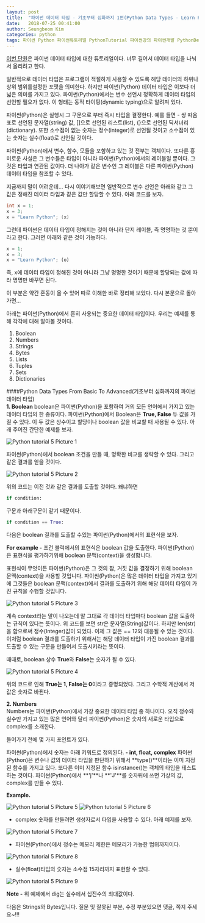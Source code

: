 ```yaml
---
layout: post
title:  "파이썬 데이터 타입 - 기초부터 심화까지 1편(Python Data Types - Learn From Basic To Advanced 1) Boolean, Numbers"
date:   2018-07-25 00:41:00
author: Seungbeom Kim
categories: python
tags: 파이썬 Python 파이썬튜토리얼 PythonTutorial 파이썬강의 파이썬개발 PythonDevelopment 파이썬이란 파이썬데이터타입 PythonDataType
---
```


[이번 단원](http://www.techbeamers.com/python-data-types-learn-basic-advanced/)은 파이썬 데이터 타입에 대한 튜토리얼이다. 너무 길어서 데이터 타입을 나눠서 올리려고 한다.

일반적으로 데이터 타입은 프로그램이 적절하게 사용할 수 있도록 해당 데이터의 하위나 상위 범위를설정한 포맷을 의미한다. 하지만 파이썬(Python) 데이터 타입은 이보다 더 넓은 의미를 가지고 있다. 파이썬(Python)에서는 변수 선언시 정확하게 데이터 타입의 선언할 필요가 없다. 이 형태는 동적 타이핑(dynamic typing)으로 알려져 있다.

파이썬(Python)은 실행시 그 구문으로 부터 즉시 타입을 결정한다. 예를 들면 -  쌍 따옴표로 선언된 문자열(string) 값, []으로 선언된 리스트(list), {}으로 선언된 딕셔너리(dictionary). 또한 소수점이 없는 숫자는 정수(integer)로 선언될 것이고 소수점이 있는 숫자는 실수(float)로 선언될 것이다.

파이썬(Python)에서 변수, 함수, 모듈을 포함하고 있는 것 전부는 객체이다. 또다른 흥미로운 사실은 그 변수들은 타입이 아니라 파이썬(Python)에서의 레이블일 뿐이다. 그것은 타입과 연관된 값이다. 더 나아가 같은 변수인 그 레이블은 다른 파이썬(Python) 데이터 타입을 참조할 수 있다.

지금까지 말이 어려운데... 다시 이야기해보면 일반적으로 변수 선언은 아래와 같고 그 값은 정해진 데이터 타입과 같은 값만 할당할 수 있다. 아래 코드를 보자.

```java
int x = 1;
x = 3;
x = "Learn Python"; (x)
```

그런데 파이썬은 데이터 타입이 정해지는 것이 아니라 단지 레이블, 즉 명명하는 것 뿐이라고 한다. 그러면 아래와 같은 것이 가능하다.

```python
x = 1;
x = 3;
x = "Learn Python"; (o)
```

즉, x에 데이터 타입이 정해진 것이 아니라 그냥 명명한 것이기 때문에 할당되는 값에 따라 명명만 바꾸면 된다.

이 부분은 약간 혼동이 올 수 있어 따로 이해한 바로 정리해 보았다. 다시 본문으로 돌아가면...

아래는 파이썬(Python)에서 흔히 사용되는 중요한 데이터 타입이다. 우리는 예제를 통해 각각에 대해 알아볼 것이다.

1. Boolean
2. Numbers
3. Strings
4. Bytes
5. Lists
6. Tuples
7. Sets
8. Dictionaries

####Python Data Types From Basic To Advanced(기초부터 심화까지의 파이썬 데이터 타입)<br>
__1. Boolean__
boolean은 파이썬(Python)을 포함하여 거의 모든 언어에서 가지고 있는 데이터 타입의 한 종류이다. 파이썬(Python)에서 Boolean은 __True, False__ 두 값을 가질 수 있다. 이 두 값은 상수이고 할당이나 boolean 값을 비교할 때 사용될 수 있다. 아래 주어진 간단한 예제를 보자.

<img src="{{ site.baseurl }}/assets/python/python_tutorial_5_1.png" title="Python tutorial 5 Picture 1" class="post-image">

파이썬(Python)에서 boolean 조건을 만들 때, 명확한 비교를 생략할 수 있다. 그리고 같은 결과를 얻을 것이다.

<img src="{{ site.baseurl }}/assets/python/python_tutorial_5_2.png" title="Python tutorial 5 Picture 2" class="post-image">

위의 코드는 이전 것과 같은 결과를 도출할 것이다. 왜냐하면

```python
if condition:
```

구문과 아래구문이 같기 때문이다.

```python
if condition == True:
```

다음은 boolean 결과를 도출할 수있는 파이썬(Python)에서의 표현식을 보자.

__For example -__ 조건 블럭에서의 표현식은 boolean 값을 도출한다. 파이썬(Python)은 표현식을 평가하기위해 boolean 문맥(context)을 생성합니다.

표현식이 무엇이든 파이썬(Python)은 그 것의 참, 거짓 값을 결정하기 위해 boolean 문맥(context)을 사용할 것입니다. 파이썬(Python)은 많은 데이터 타입을 가지고 있기에 그것들은 boolean 문맥(context)에서 결과를 도출하기 위해 해당 데이터 타입이 가진 규칙을 수행할 것입니다.

<img src="{{ site.baseurl }}/assets/python/python_tutorial_5_3.png" title="Python tutorial 5 Picture 3" class="post-image">

계속 context라는 말이 나오는데 말 그대로 각 데이터 타입마다 boolean 값을 도출하는 규칙이 있다는 뜻이다. 위 코드를 보면 str은 문자열(String)값이다. 하지만 len(str)을 함으로써 정수(Integer)값이 되었다. 이제 그 값은 == 12와 대응될 수 있는 것이다. 이처럼 boolean 결과를 도출하기 위해서는 해당 데이터 타입이 가진 boolean 결과를 도출할 수 있는 구문을 만들어서 도출시키라는 뜻이다.

때때로, boolean 상수 **True**와 **False**는 숫자가 될 수 있다.

<img src="{{ site.baseurl }}/assets/python/python_tutorial_5_4.png" title="Python tutorial 5 Picture 4" class="post-image">

위의 코드로 인해 **True는 1, False는 0**이라고 증명되었다. 그리고 수학적 계산에서 저 값은 숫자로 바뀐다.

__2. Numbers__<br>
Numbers는 파이썬(Python)에서 가장 중요한 데이터 타입 중 하나이다. 오직 정수와 실수만 가지고 있는 많은 언어와 달리 파이썬(Python)은 숫자의 새로운 타입으로 complex를 소개한다.

들어가기 전에 몇 가지 포인트가 있다.

파이썬(Python)에서 숫자는 아래 키워드로 정의된다.
__- int, float, complex__
파이썬(Python)은 변수나 값의 데이터 타입을 판단하기 위해서 **type()**이라는 이미 지정된 함수를 가지고 있다.
또다른 이미 지정된 함수 isinstance()는 객체의 타입을 테스트하는 것이다.
파이썬(Python)에서 **'j'**나 **'J'**를 숫자뒤에 쓰면 가상의 값, complex를 만들 수 있다.

**Example.**

<img src="{{ site.baseurl }}/assets/python/python_tutorial_5_5.png" title="Python tutorial 5 Picture 5" class="post-image">

<img src="{{ site.baseurl }}/assets/python/python_tutorial_5_6.png" title="Python tutorial 5 Picture 6" class="post-image">

- complex 숫자를 만들려면 생성자로서 타입을 사용할 수 있다. 아래 예제를 보자.

<img src="{{ site.baseurl }}/assets/python/python_tutorial_5_7.png" title="Python tutorial 5 Picture 7" class="post-image">

- 파이썬(Python)에서 정수는 메모리 제한은 메모리가 가능한 범위까지이다.

<img src="{{ site.baseurl }}/assets/python/python_tutorial_5_8.png" title="Python tutorial 5 Picture 8" class="post-image">

- 실수(float)타입의 숫자는 소수점 15자리까지 표현할 수 있다.

<img src="{{ site.baseurl }}/assets/python/python_tutorial_5_9.png" title="Python tutorial 5 Picture 9" class="post-image">

**Note -** 위 예제에서 dig는 실수에서 십진수의 최대값이다.

다음은 Strings와 Bytes입니다.
질문 및 잘못된 부분, 수정 부분있으면 댓글, 쪽지 주세요~!!!
